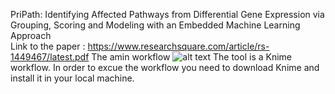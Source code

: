 PriPath: Identifying Affected  Pathways from Differential Gene Expression via Grouping, Scoring and Modeling with an Embedded Machine Learning Approach  
Link to the paper :  https://www.researchsquare.com/article/rs-1449467/latest.pdf
The amin workflow 
![alt text](https://github.com/[username]/[reponame]/blob/[branch]/image.jpg?raw=true)
The tool is a Knime workflow. In order to excue the workflow you need to download Knime and install it in your local machine.


 
